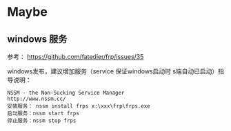 # Maybe

## windows 服务

参考： https://github.com/fatedier/frp/issues/35

windows发布，建议增加服务（service 保证windows启动时 s端自动已启动）指导说明：

```
NSSM - the Non-Sucking Service Manager
http://www.nssm.cc/
安装服务： nssm install frps x:\xxx\frp\frps.exe
启动服务：nssm start frps
停止服务：nssm stop frps
```
